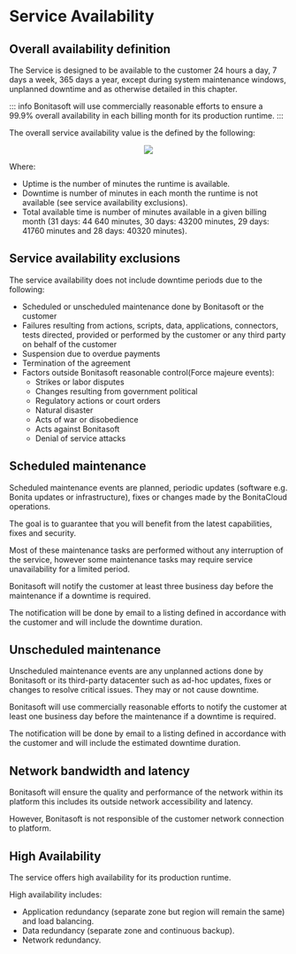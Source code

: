 # Service Availability

## Overall availability definition

The Service is designed to be available to the customer 24 hours a day, 7 days a week, 365 days a year, except during system maintenance windows, unplanned downtime and as otherwise detailed in this chapter.

::: info
Bonitasoft will use commercially reasonable efforts to ensure a 99.9% overall availability in each billing month for its production runtime.
:::

The overall service availability value is the defined by the following:

<div style="text-align:center">
    <img src="cloud/images/master/SLAFormula.png"> 
</div> 

Where:
* Uptime is the number of minutes the runtime is available.
* Downtime is number of minutes in each month the runtime is not available (see service availability exclusions).
* Total available time is number of minutes available in a given billing month (31 days: 44 640 minutes, 30 days: 43200 minutes, 29 days: 41760 minutes and 28 days: 40320 minutes).

## Service availability exclusions
The service availability does not include downtime periods due to the following:

* Scheduled or unscheduled maintenance done by Bonitasoft or the customer
* Failures resulting from actions, scripts, data, applications, connectors, tests directed, provided or performed by the customer or any third party on behalf of the customer
* Suspension due to overdue payments
* Termination of the agreement
* Factors outside Bonitasoft reasonable control(Force majeure events):
  *  Strikes or labor disputes
  * Changes resulting from government political
  * Regulatory actions or court orders
  * Natural disaster
  * Acts of war or disobedience
  * Acts against Bonitasoft
  * Denial of service attacks

## Scheduled maintenance
Scheduled maintenance events are planned, periodic updates (software e.g. Bonita updates or infrastructure), fixes or changes made by the BonitaCloud operations.

The goal is to guarantee that you will benefit from the latest capabilities, fixes and security.

Most of these maintenance tasks are performed without any interruption of the service, however some maintenance tasks may require service unavailability for a limited period.

Bonitasoft will notify the customer at least three business day before the maintenance if a downtime is required.

The notification will be done by email to a listing defined in accordance with the customer and will include the downtime duration.

## Unscheduled maintenance
Unscheduled maintenance events are any unplanned actions done by Bonitasoft or its third-party datacenter such as ad-hoc updates, fixes or changes to resolve critical issues. They may or not cause downtime.

Bonitasoft will use commercially reasonable efforts to notify the customer at least one business day before the maintenance if a downtime is required.

The notification will be done by email to a listing defined in accordance with the customer and will include the estimated downtime duration.

## Network bandwidth and latency
Bonitasoft will ensure the quality and performance of the network within its platform this includes its outside network accessibility and latency.

However, Bonitasoft is not responsible of the customer network connection to platform.

## High Availability
The service offers high availability for its production runtime.

High availability includes:
* Application redundancy (separate zone but region will remain the same) and load balancing.
* Data redundancy (separate zone and continuous backup).
* Network redundancy.